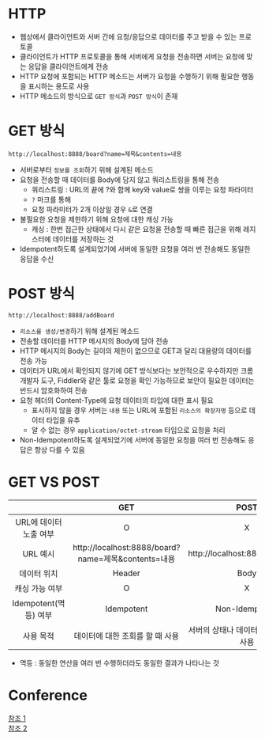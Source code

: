# HTTP
- 웹상에서 클라이언트와 서버 간에 요청/응답으로 데이터를 주고 받을 수 있는 프로토콜
- 클라이언트가 HTTP 프로토콜을 통해 서버에게 요청을 전송하면 서버는 요청에 맞는 응답을 클라이언트에게 전송
- HTTP 요청에 포함되는 HTTP 메소드는 서버가 요청을 수행하기 위해 필요한 행동을 표시하는 용도로 사용
- HTTP 메소드의 방식으로 `GET 방식`과 `POST 방식`이 존재

# GET 방식
```
http://localhost:8888/board?name=제목&contents=내용
```
- 서버로부터 `정보를 조회`하기 위해 설계된 메소드
- 요청을 전송할 때 데이터를 Body에 담지 않고 쿼리스트링을 통해 전송
    - 쿼리스트링 : URL의 끝에 ?와 함께 key와 value로 쌍을 이루는 요청 파라미터
    - `?` 마크를 통해 
    - 요청 파라미터가 2개 이상일 경우 `&`로 연결
- 불필요한 요청을 제한하기 위해 요청에 대한 캐싱 가능
    - 캐싱 : 한번 접근한 상태에서 다시 같은 요청을 전송할 때 빠른 접근을 위해 레지스터에 데이터를 저장하는 것
- Idempotent하도록 설계되었기에 서버에 동일한 요청을 여러 번 전송해도 동일한 응답을 수신

# POST 방식
```
http://localhost:8888/addBoard
```
- `리소스를 생성/변경`하기 위해 설계된 메소드
- 전송할 데이터를 HTTP 메시지의 Body에 담아 전송
- HTTP 메시지의 Body는 길이의 제한이 없으므로 GET과 달리 대용량의 데이터를 전송 가능
- 데이터가 URL에서 확인되지 않기에 GET 방식보다는 보안적으로 우수하지만 크롬 개발자 도구, Fiddler와 같은 툴로 요청을 확인 가능하므로 보안이 필요한 데이터는 반드시 암호화하여 전송
- 요청 헤더의 Content-Type에 요청 데이터의 타입에 대한 표시 필요
    - 표시하지 않을 경우 서버는 `내용` 또는 URL에 포함된 `리소스의 확장자명` 등으로 데이터 타입을 유추
    - 알 수 없는 경우 `application/octet-stream` 타입으로 요청을 처리
- Non-Idempotent하도록 설계되었기에 서버에 동일한 요청을 여러 번 전송해도 응답은 항상 다를 수 있음

# GET VS POST
||GET|POST|
|:--:|:--:|:--:|
|URL에 데이터 노출 여부|O|X|
|URL 예시|http://localhost:8888/board?name=제목&contents=내용|http://localhost:8888/addBoard|
|데이터 위치|Header|Body|
|캐싱 가능 여부|O|X|
|Idempotent(멱등) 여부|Idempotent|Non-Idempotent|
|사용 목적|데이터에 대한 조회를 할 때 사용|서버의 상태나 데이터를 변경시킬 때 사용|
- 멱등 : 동일한 연산을 여러 번 수행하더라도 동일한 결과가 나타나는 것

# Conference
[참조 1](https://mangkyu.tistory.com/17)  
[참조 2](https://hongsii.github.io/2017/08/02/what-is-the-difference-get-and-post/)  
